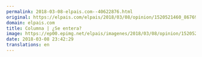 ```yaml
---
permalink: 2018-03-08-elpais.com--40622876.html
original: https://elpais.com/elpais/2018/03/08/opinion/1520521460_867691.html#?ref=rss&format=simple&link=link
domain: elpais.com
title: Columna | ¿Se entera?
image: https://ep00.epimg.net/elpais/imagenes/2018/03/08/opinion/1520521460_867691_1520526006_rrss_normal.jpg
date: 2018-03-08 23:42:29
translations: en
---
```


